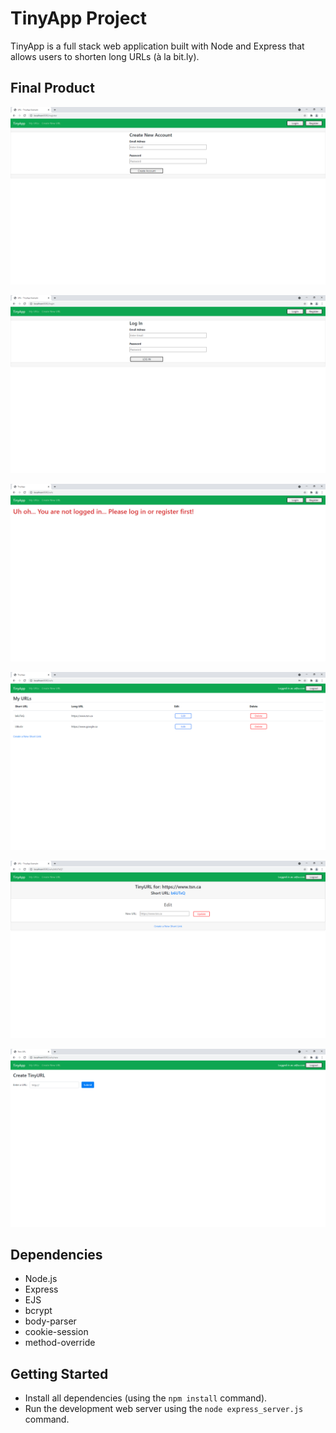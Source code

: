 # TinyApp Project

TinyApp is a full stack web application built with Node and Express that allows users to shorten long URLs (à la bit.ly).

## Final Product

!["Screenshot of registration page"](https://github.com/lawwwlin/tinyapp/blob/main/docs/register-page.png)

!["Screenshot of log in page"](https://github.com/lawwwlin/tinyapp/blob/main/docs/login-page.png)

!["Screenshot of URLs page while logged out"](https://github.com/lawwwlin/tinyapp/blob/main/docs/urls-no-login.png)

!["Screenshot of URLs page while logged in"](https://github.com/lawwwlin/tinyapp/blob/main/docs/urls-page.png)

!["Screenshot of URL edit page"](https://github.com/lawwwlin/tinyapp/blob/main/docs/edit-url-page.png)

!["Screenshot of new URL page"](https://github.com/lawwwlin/tinyapp/blob/main/docs/new-url-page.png)

## Dependencies

- Node.js
- Express
- EJS
- bcrypt
- body-parser
- cookie-session
- method-override

## Getting Started

- Install all dependencies (using the `npm install` command).
- Run the development web server using the `node express_server.js` command.